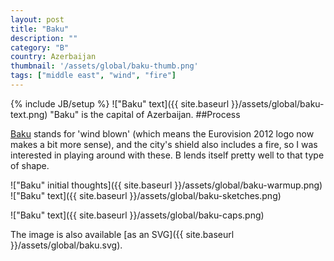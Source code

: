 ```yaml
---
layout: post
title: "Baku"
description: ""
category: "B"
country: Azerbaijan
thumbnail: '/assets/global/baku-thumb.png'
tags: ["middle east", "wind", "fire"]
---
```

{% include JB/setup %}
!["Baku" text]({{ site.baseurl }}/assets/global/baku-text.png)
"Baku" is the capital of Azerbaijan.
##Process

[Baku](https://en.wikipedia.org/wiki/Baku) stands for 'wind blown' (which means the Eurovision 2012 logo now makes a bit more sense), and the city's shield also includes a fire, so I was interested in playing around with these. B lends itself pretty well to that type of shape.

!["Baku" initial thoughts]({{ site.baseurl }}/assets/global/baku-warmup.png)
!["Baku" text]({{ site.baseurl }}/assets/global/baku-sketches.png)

!["Baku" text]({{ site.baseurl }}/assets/global/baku-caps.png)

The image is also available [as an SVG]({{ site.baseurl }}/assets/global/baku.svg).